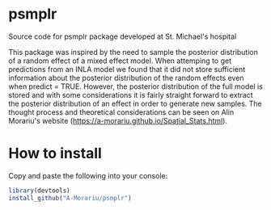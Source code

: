 # psmplr
Source code for psmplr package developed at St. Michael's hospital

This package was inspired by the need to sample the posterior distribution of a random effect of a mixed effect model. When attemping to get predictions from an INLA model we found that it did not store sufficient information about the posterior distribution of the random effects even when predict = TRUE. However, the posterior distribution of the full model is stored and with some considerations it is fairly straight forward to extract the posterior distribution of an effect in order to generate new samples. The thought process and theoretical considerations can be seen on Alin Morariu's website (https://a-morariu.github.io/Spatial_Stats.html).


# How to install

Copy and paste the following into your console: 

```r
library(devtools)
install_github("A-Morariu/psmplr")
```
